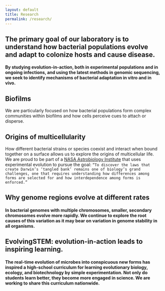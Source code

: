 ```yaml
---
layout: default
title: Research
permalink: /research/
---
```

## The primary goal of our laboratory is to understand how bacterial populations evolve and adapt to colonize hosts and cause disease.
#### By studying evolution-in-action, both in experimental populations and in ongoing infections, and using the latest methods in genomic sequencing, we seek to identify mechanisms of bacterial adaptation in vitro and in vivo. 


## Biofilms
We are particularly focused on how bacterial populations form complex communities within biofilms and how cells perceive cues to attach or disperse.

## Origins of multicellularity
How different bacterial strains or species coexist and interact when bound together on a surface allows us to explore the origins of multicellular life. We are proud to be part of a [NASA Astrobiology Institute](https://astrobiology.nasa.gov/nai/teams/can-7/umt/) that uses experimental evolution to pursue the goal: 
`“To discover the laws that create Darwin’s ‘tangled bank’ remains one of biology’s grand challenges, one that requires understanding how differences among forms are selected for and how interdependence among forms is enforced.”`

## Why genome regions evolve at different rates
#### In bacterial genomes with multiple chromosomes, smaller, secondary chromosomes evolve more rapidly. We continue to explore the root causes of this variation as it may bear on variation in genome stability in all organisms. 

## EvolvingSTEM: evolution-in-action leads to inspiring learning.
#### The real-time evolution of microbes into conspicuous new forms has inspired a high-school curriculum for learning evolutionary biology, ecology, and biotechnology by simple experimentation. Not only do students learn better, they become more engaged in science. We are working to share this curriculum nationwide.

